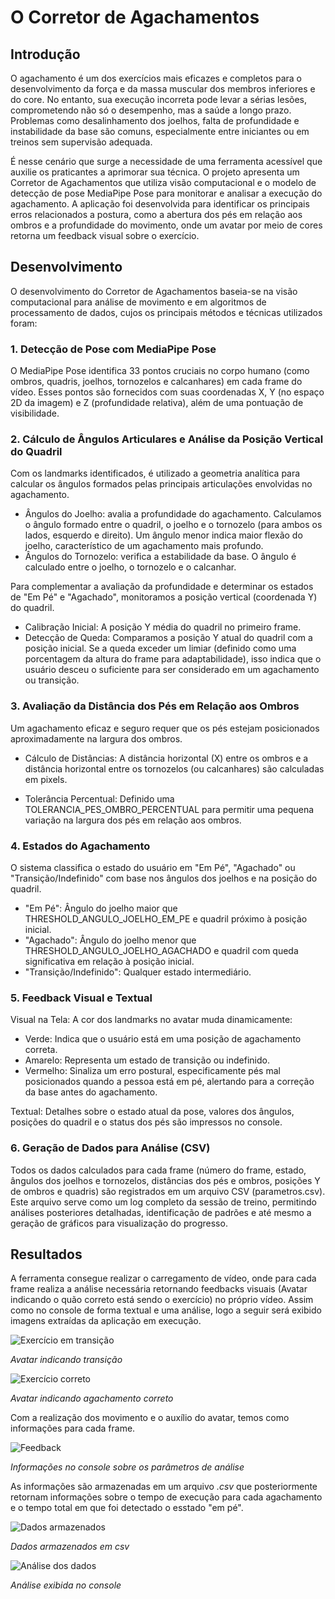 # O Corretor de Agachamentos

## Introdução

O agachamento é um dos exercícios mais eficazes e completos para o desenvolvimento da força e da massa muscular dos membros inferiores e do core. No entanto, sua execução incorreta pode levar a sérias lesões, comprometendo não só o desempenho, mas a saúde a longo prazo. Problemas como desalinhamento dos joelhos, falta de profundidade e instabilidade da base são comuns, especialmente entre iniciantes ou em treinos sem supervisão adequada.

É nesse cenário que surge a necessidade de uma ferramenta acessível que auxilie os praticantes a aprimorar sua técnica. O projeto apresenta um Corretor de Agachamentos que utiliza visão computacional e o modelo de detecção de pose MediaPipe Pose para monitorar e analisar a execução do agachamento. A aplicação foi desenvolvida para identificar os principais erros relacionados a postura, como a abertura dos pés em relação aos ombros e a profundidade do movimento, onde um avatar por meio de cores retorna um feedback visual sobre o exercício.

## Desenvolvimento

O desenvolvimento do Corretor de Agachamentos baseia-se na visão computacional para análise de movimento e em algoritmos de processamento de dados, cujos os principais métodos e técnicas utilizados foram:

### 1. Detecção de Pose com MediaPipe Pose

O MediaPipe Pose identifica 33 pontos cruciais no corpo humano (como ombros, quadris, joelhos, tornozelos e calcanhares) em cada frame do vídeo. Esses pontos são fornecidos com suas coordenadas X, Y (no espaço 2D da imagem) e Z (profundidade relativa), além de uma pontuação de visibilidade.

### 2. Cálculo de Ângulos Articulares e Análise da Posição Vertical do Quadril

Com os landmarks identificados, é utilizado a geometria analítica para calcular os ângulos formados pelas principais articulações envolvidas no agachamento.

  * Ângulos do Joelho: avalia a profundidade do agachamento. Calculamos o ângulo formado entre o quadril, o joelho e o tornozelo (para ambos os lados, esquerdo e direito). Um ângulo menor indica maior flexão do joelho, característico de um agachamento mais profundo.
  * Ângulos do Tornozelo: verifica a estabilidade da base. O ângulo é calculado entre o joelho, o tornozelo e o calcanhar.

Para complementar a avaliação da profundidade e determinar os estados de "Em Pé" e "Agachado", monitoramos a posição vertical (coordenada Y) do quadril.

 * Calibração Inicial: A posição Y média do quadril no primeiro frame.
 * Detecção de Queda: Comparamos a posição Y atual do quadril com a posição inicial. Se a queda exceder um limiar (definido como uma porcentagem da altura do frame para adaptabilidade), isso indica que o usuário desceu o suficiente para ser considerado em um agachamento ou transição.

### 3. Avaliação da Distância dos Pés em Relação aos Ombros

Um agachamento eficaz e seguro requer que os pés estejam posicionados aproximadamente na largura dos ombros.

 * Cálculo de Distâncias: A distância horizontal (X) entre os ombros e a distância horizontal entre os tornozelos (ou calcanhares) são calculadas em pixels.

 * Tolerância Percentual: Definido uma TOLERANCIA_PES_OMBRO_PERCENTUAL para permitir uma pequena variação na largura dos pés em relação aos ombros.

### 4. Estados do Agachamento

O sistema classifica o estado do usuário em "Em Pé", "Agachado" ou "Transição/Indefinido" com base nos ângulos dos joelhos e na posição do quadril.

 * "Em Pé": Ângulo do joelho maior que THRESHOLD_ANGULO_JOELHO_EM_PE e quadril próximo à posição inicial.
 * "Agachado": Ângulo do joelho menor que THRESHOLD_ANGULO_JOELHO_AGACHADO e quadril com queda significativa em relação à posição inicial.
 * "Transição/Indefinido": Qualquer estado intermediário.

### 5. Feedback Visual e Textual

Visual na Tela: A cor dos landmarks no avatar muda dinamicamente:

 * Verde: Indica que o usuário está em uma posição de agachamento correta.
 * Amarelo: Representa um estado de transição ou indefinido.
 * Vermelho: Sinaliza um erro postural, especificamente pés mal posicionados quando a pessoa está em pé, alertando para a correção da base antes do agachamento.

Textual: Detalhes sobre o estado atual da pose, valores dos ângulos, posições do quadril e o status dos pés são impressos no console.

### 6. Geração de Dados para Análise (CSV)

Todos os dados calculados para cada frame (número do frame, estado, ângulos dos joelhos e tornozelos, distâncias dos pés e ombros, posições Y de ombros e quadris) são registrados em um arquivo CSV (parametros.csv). Este arquivo serve como um log completo da sessão de treino, permitindo análises posteriores detalhadas, identificação de padrões e até mesmo a geração de gráficos para visualização do progresso.

## Resultados

A ferramenta consegue realizar o carregamento de vídeo, onde para cada frame realiza a análise necessária retornando feedbacks visuais (Avatar indicando o quão correto está sendo o exercício) no próprio vídeo. Assim como no console de forma textual e uma análise, logo a seguir será exibido imagens extraídas da aplicação em execução.

![Exercício em transição](https://github.com/SidneyJunior01234/Corretor_Agachamento/blob/main/relatorios/imagens/avatar_trasicao.png?raw=true)

*Avatar indicando transição*

![Exercício correto](https://github.com/SidneyJunior01234/Corretor_Agachamento/blob/main/relatorios/imagens/avatar_correto.png?raw=true)

*Avatar indicando agachamento correto*

Com a realização dos movimento e o auxílio do avatar, temos como informações para cada frame.

![Feedback](https://github.com/SidneyJunior01234/Corretor_Agachamento/blob/main/relatorios/imagens/feedback.png?raw=true)

*Informações no console sobre os parâmetros de análise*

As informações são armazenadas em um arquivo *.csv* que posteriormente retornam informações sobre o tempo de execução para cada agachamento e o tempo total em que foi detectado o esstado "em pé".

![Dados armazenados](https://github.com/SidneyJunior01234/Corretor_Agachamento/blob/main/relatorios/imagens/dados%20salvos.png?raw=true)

*Dados armazenados em csv*

![Análise dos dados](https://github.com/SidneyJunior01234/Corretor_Agachamento/blob/main/relatorios/imagens/analise.png?raw=true)

*Análise exibida no console*


